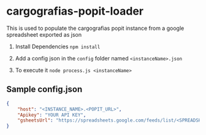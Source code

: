 cargografias-popit-loader
=========================

This is used to populate the cargografias popit instance from a google spreadsheet exported as json


1) Install Dependencies
`npm install`

2) Add a config json in the `config` folder named `<instanceName>.json`

3) To execute it
`node process.js <instanceName>`


Sample config.json
------------------
```json
{
    "host": "<INSTANCE_NAME>.<POPIT_URL>",
    "Apikey": "YOUR API KEY", 
    "gsheetsUrl": "https://spreadsheets.google.com/feeds/list/<SPREADSHEET_ID>/<SHEET_ID>/public/values?alt=json"
}
```
